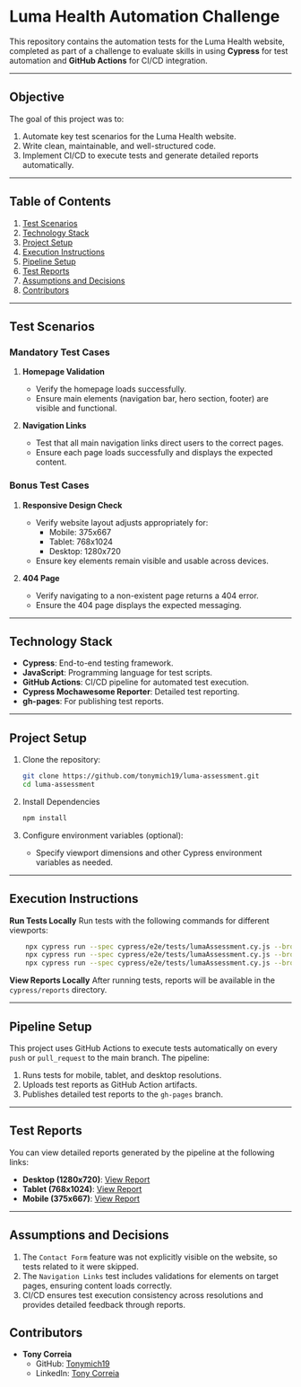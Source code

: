 

# Luma Health Automation Challenge

This repository contains the automation tests for the Luma Health website, completed as part of a challenge to evaluate skills in using **Cypress** for test automation and **GitHub Actions** for CI/CD integration.

---

## Objective

The goal of this project was to:
1. Automate key test scenarios for the Luma Health website.
2. Write clean, maintainable, and well-structured code.
3. Implement CI/CD to execute tests and generate detailed reports automatically.

---

## Table of Contents

1. [Test Scenarios](#test-scenarios)  
2. [Technology Stack](#technology-stack)  
3. [Project Setup](#project-setup)  
4. [Execution Instructions](#execution-instructions)  
5. [Pipeline Setup](#pipeline-setup)  
6. [Test Reports](#test-reports)  
7. [Assumptions and Decisions](#assumptions-and-decisions)  
8. [Contributors](#contributors)  

---

## Test Scenarios

### Mandatory Test Cases
1. **Homepage Validation**  
   - Verify the homepage loads successfully.  
   - Ensure main elements (navigation bar, hero section, footer) are visible and functional.

2. **Navigation Links**  
   - Test that all main navigation links direct users to the correct pages.  
   - Ensure each page loads successfully and displays the expected content.


### Bonus Test Cases
1. **Responsive Design Check**  
   - Verify website layout adjusts appropriately for:
     - Mobile: 375x667  
     - Tablet: 768x1024  
     - Desktop: 1280x720  
   - Ensure key elements remain visible and usable across devices.

2. **404 Page**  
   - Verify navigating to a non-existent page returns a 404 error.  
   - Ensure the 404 page displays the expected messaging.

---

## Technology Stack

- **Cypress**: End-to-end testing framework.  
- **JavaScript**: Programming language for test scripts.  
- **GitHub Actions**: CI/CD pipeline for automated test execution.  
- **Cypress Mochawesome Reporter**: Detailed test reporting.  
- **gh-pages**: For publishing test reports.  

---

## Project Setup

1. Clone the repository:
   ```bash
   git clone https://github.com/tonymich19/luma-assessment.git
   cd luma-assessment
   ```
2. Install Dependencies
    ```bash
    npm install
    ```
3. Configure environment variables (optional):

    - Specify viewport dimensions and other Cypress environment variables as needed.

---

## Execution Instructions

**Run Tests Locally**
Run tests with the following commands for different viewports:
```bash
    npx cypress run --spec cypress/e2e/tests/lumaAssessment.cy.js --browser chrome --env viewportWidth=375,viewportHeight=667
    npx cypress run --spec cypress/e2e/tests/lumaAssessment.cy.js --browser chrome --env viewportWidth=768,viewportHeight=1024
    npx cypress run --spec cypress/e2e/tests/lumaAssessment.cy.js --browser chrome --env viewportWidth=1280,viewportHeight=720
```

**View Reports Locally**
After running tests, reports will be available in the `cypress/reports` directory.

---

## Pipeline Setup
This project uses GitHub Actions to execute tests automatically on every `push` or `pull_request` to the main branch. The pipeline:

1. Runs tests for mobile, tablet, and desktop resolutions.
2. Uploads test reports as GitHub Action artifacts.
3. Publishes detailed test reports to the `gh-pages` branch.

---

## Test Reports

You can view detailed reports generated by the pipeline at the following links:

- **Desktop (1280x720)**: [View Report](https://tonymich19.github.io/luma-assessment/1280x720/index.html)
- **Tablet (768x1024)**: [View Report](https://tonymich19.github.io/luma-assessment/768x1024/index.html)
- **Mobile (375x667)**: [View Report](https://tonymich19.github.io/luma-assessment/375x667/index.html)

---

## Assumptions and Decisions

1. The `Contact Form` feature was not explicitly visible on the website, so tests related to it were skipped.
2. The `Navigation Links` test includes validations for elements on target pages, ensuring content loads correctly.
3. CI/CD ensures test execution consistency across resolutions and provides detailed feedback through reports.

## Contributors

- **Tony Correia**  
  - GitHub: [Tonymich19](https://github.com/tonymich19)
  - LinkedIn: [Tony Correia](https://www.linkedin.com/in/tony-correia-6306b6aa/)







     